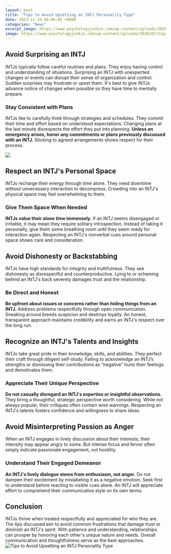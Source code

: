```yaml
---
layout: post
title: "Tips to Avoid Upsetting an INTJ Personality Type"
date: 2023-11-24 06:06:02 +0000
categories: "News"
excerpt_image: https://www.psychologyjunkie.com/wp-content/uploads/2020/07/Signs-of-the-INTJ-768x1920.jpg
image: https://www.psychologyjunkie.com/wp-content/uploads/2020/07/Signs-of-the-INTJ-768x1920.jpg
---
```


## Avoid Surprising an INTJ
INTJs typically follow careful routines and plans. They enjoy having control and understanding of situations. Surprising an INTJ with unexpected changes or events can disrupt their sense of organization and control. Sudden surprises may frustrate or upset them. It's best to give INTJs advance notice of changes when possible so they have time to mentally prepare.
### Stay Consistent with Plans
INTJs like to carefully think through strategies and schedules. They commit their time and effort based on understood expectations. Changing plans at the last minute disrespects the effort they put into planning. **Unless an emergency arises, honor any commitments or plans previously discussed with an INTJ.** Sticking to agreed arrangements shows respect for their process.

![](https://themindsjournal.com/wp-content/uploads/2021/01/Signs-INTJ-Personality-Type-infographic.jpg)
## Respect an INTJ's Personal Space
INTJs recharge their energy through time alone. They need downtime without unnecessary interaction to decompress. Crowding into an INTJ's physical space may feel overwhelming to them. 
### Give Them Space When Needed  
**INTJs value their alone time immensely.** If an INTJ seems disengaged or irritable, it may mean they require solitary introspection. Instead of taking it personally, give them some breathing room until they seem ready for interaction again. Respecting an INTJ's nonverbal cues around personal space shows care and consideration.
## Avoid Dishonesty or Backstabbing
INTJs have high standards for integrity and truthfulness. They see dishonesty as disrespectful and counterproductive. Lying to or scheming behind an INTJ's back severely damages trust and the relationship.
### Be Direct and Honest
**Be upfront about issues or concerns rather than hiding things from an INTJ.** Address problems respectfully through open communication. Sneaking around breeds suspicion and destroys loyalty. An honest, transparent approach maintains credibility and earns an INTJ's respect over the long run.
## Recognize an INTJ's Talents and Insights  
INTJs take great pride in their knowledge, skills, and abilities. They perfect their craft through diligent self-study. Failing to acknowledge an INTJ’s strengths or dismissing their contributions as “negative” hurts their feelings and demotivates them.
### Appreciate Their Unique Perspective  
**Do not casually disregard an INTJ's expertise or insightful observations.** They bring a thoughtful, strategic perspective worth considering. While not always popular, their critiques often contain wise warnings. Respecting an INTJ's talents fosters confidence and willingness to share ideas.
## Avoid Misinterpreting Passion as Anger
When an INTJ engages in lively discussion about their interests, their intensity may appear angry to some. But intense focus and fervor often simply indicate passionate engagement, not hostility.
### Understand Their Engaged Demeanor
**An INTJ's lively dialogue stems from enthusiasm, not anger.** Do not dampen their excitement by mislabeling it as a negative emotion. Seek first to understand before reacting to visible cues alone. An INTJ will appreciate effort to comprehend their communicative style on its own terms. 
## Conclusion
INTJs thrive when treated respectfully and appreciated for who they are. The tips discussed aim to avoid common frustrations that damage trust or diminish an INTJ's spirit. With patience and understanding, relationships can prosper by honoring each other's unique nature and needs. Overall communication and thoughtfulness serve as the best approaches.
![Tips to Avoid Upsetting an INTJ Personality Type](https://www.psychologyjunkie.com/wp-content/uploads/2020/07/Signs-of-the-INTJ-768x1920.jpg)